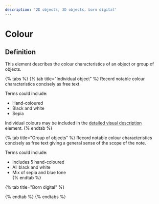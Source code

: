 ```yaml
---
description: '2D objects, 3D objects, born digital'
---
```


# Colour

## Definition

This element describes the colour characteristics of an object or group of objects.  

{% tabs %}
{% tab title="Individual object" %}
Record notable colour characteristics concisely as free text. 

Terms could include: 

* Hand-coloured
* Black and white 
* Sepia 

Individual colours may be included in the [detailed visual description ](detailed-visual-description.md)element. 
{% endtab %}

{% tab title="Group of objects" %}
Record notable colour characteristics concisely as free text giving a general sense of the scope of the note.  

Terms could include: 

* Includes 5 hand-coloured
* All black and white 
* Mix of sepia and blue tone  
{% endtab %}

{% tab title="Born digital" %}

{% endtab %}
{% endtabs %}

